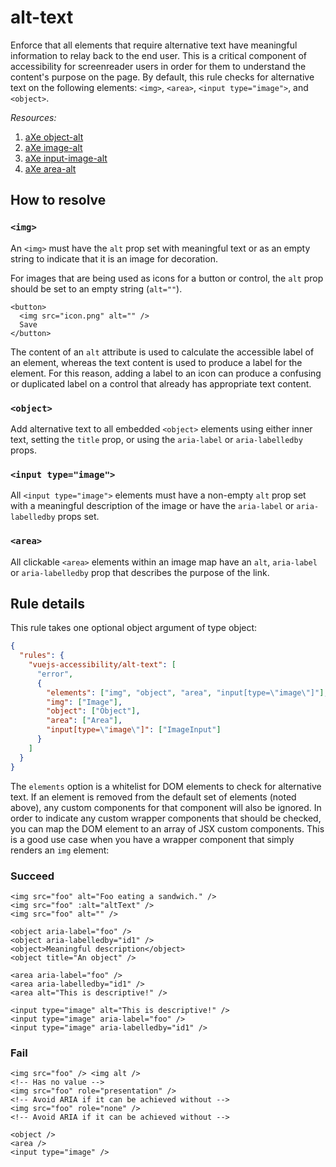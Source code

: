 # alt-text

Enforce that all elements that require alternative text have meaningful information to relay back to the end user. This is a critical component of accessibility for screenreader users in order for them to understand the content's purpose on the page. By default, this rule checks for alternative text on the following elements: `<img>`, `<area>`, `<input type="image">`, and `<object>`.

_Resources:_

1. [aXe object-alt](https://dequeuniversity.com/rules/axe/2.1/object-alt)
2. [aXe image-alt](https://dequeuniversity.com/rules/axe/2.1/image-alt)
3. [aXe input-image-alt](https://dequeuniversity.com/rules/axe/2.1/input-image-alt)
4. [aXe area-alt](https://dequeuniversity.com/rules/axe/2.1/area-alt)

## How to resolve

### `<img>`

An `<img>` must have the `alt` prop set with meaningful text or as an empty string to indicate that it is an image for decoration.

For images that are being used as icons for a button or control, the `alt` prop should be set to an empty string (`alt=""`).

```vue
<button>
  <img src="icon.png" alt="" />
  Save
</button>
```

The content of an `alt` attribute is used to calculate the accessible label of an element, whereas the text content is used to produce a label for the element. For this reason, adding a label to an icon can produce a confusing or duplicated label on a control that already has appropriate text content.

### `<object>`

Add alternative text to all embedded `<object>` elements using either inner text, setting the `title` prop, or using the `aria-label` or `aria-labelledby` props.

### `<input type="image">`

All `<input type="image">` elements must have a non-empty `alt` prop set with a meaningful description of the image or have the `aria-label` or `aria-labelledby` props set.

### `<area>`

All clickable `<area>` elements within an image map have an `alt`, `aria-label` or `aria-labelledby` prop that describes the purpose of the link.

## Rule details

This rule takes one optional object argument of type object:

```json
{
  "rules": {
    "vuejs-accessibility/alt-text": [
      "error",
      {
        "elements": ["img", "object", "area", "input[type=\"image\"]"],
        "img": ["Image"],
        "object": ["Object"],
        "area": ["Area"],
        "input[type=\"image\"]": ["ImageInput"]
      }
    ]
  }
}
```

The `elements` option is a whitelist for DOM elements to check for alternative text. If an element is removed from the default set of elements (noted above), any custom components for that component will also be ignored. In order to indicate any custom wrapper components that should be checked, you can map the DOM element to an array of JSX custom components. This is a good use case when you have a wrapper component that simply renders an `img` element:

### Succeed

```vue
<img src="foo" alt="Foo eating a sandwich." />
<img src="foo" :alt="altText" />
<img src="foo" alt="" />

<object aria-label="foo" />
<object aria-labelledby="id1" />
<object>Meaningful description</object>
<object title="An object" />

<area aria-label="foo" />
<area aria-labelledby="id1" />
<area alt="This is descriptive!" />

<input type="image" alt="This is descriptive!" />
<input type="image" aria-label="foo" />
<input type="image" aria-labelledby="id1" />
```

### Fail

```vue
<img src="foo" /> <img alt />
<!-- Has no value -->
<img src="foo" role="presentation" />
<!-- Avoid ARIA if it can be achieved without -->
<img src="foo" role="none" />
<!-- Avoid ARIA if it can be achieved without -->

<object />
<area />
<input type="image" />
```
